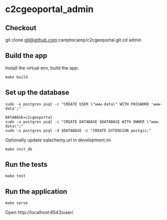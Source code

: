 # c2cgeoportal_admin

## Checkout

git clone git@github.com:camptocamp/c2cgeoportal.git
cd admin

## Build the app

Install the virtual env, build the app:
```
make build
```

## Set up the database

```
sudo -u postgres psql -c "CREATE USER \"www-data\" WITH PASSWORD 'www-data';"

DATABASE=c2cgeoportal
sudo -u postgres psql -c "CREATE DATABASE $DATABASE WITH OWNER \"www-data\";"
sudo -u postgres psql -d $DATABASE -c "CREATE EXTENSION postgis;"
```

Optionally update sqlachemy.url in development.ini

```
make init_db
```

## Run the tests

```
make test
```

## Run the application

```
make serve
```

Open http://localhost:6543/user/

